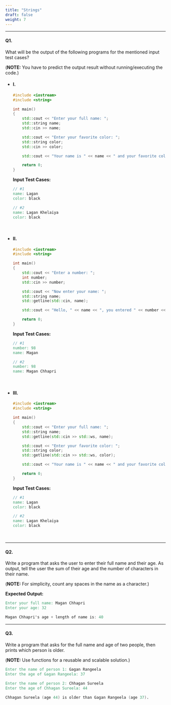 ```yaml
---
title: "Strings"
draft: false
weight: 7
---
```


---

#### Q1.

What will be the output of the following programs for the mentioned input test cases?

(**NOTE:** You have to predict the output result without running/executing the code.)

- #### I.
  
    ```cpp
    #include <iostream>
    #include <string>

    int main()
    {
        std::cout << "Enter your full name: ";
        std::string name;
        std::cin >> name;

        std::cout << "Enter your favorite color: ";
        std::string color;
        std::cin >> color;

        std::cout << "Your name is " << name << " and your favorite color is " << color << '\n';

        return 0;
    }
    ```

    **Input Test Cases:**

    ```v
    // #1
    name: Lagan
    color: black

    // #2
    name: Lagan Khelaiya
    color: black
    ```
    
    <br>

- #### II.
  
    ```cpp
    #include <iostream>
    #include <string>

    int main()
    {
        std::cout << "Enter a number: ";
        int number;
        std::cin >> number;

        std::cout << "Now enter your name: ";
        std::string name;
        std::getline(std::cin, name);

        std::cout << "Hello, " << name << ", you entered " << number << ".\n";

        return 0;
    }
    ```

    **Input Test Cases:**

    ```v
    // #1
    number: 98
    name: Magan

    // #2
    number: 98
    name: Magan Chhapri
    ```
    
    <br>

- #### III.
  
    ```cpp
    #include <iostream>
    #include <string>

    int main()
    {
        std::cout << "Enter your full name: ";
        std::string name;
        std::getline(std::cin >> std::ws, name);

        std::cout << "Enter your favorite color: ";
        std::string color;
        std::getline(std::cin >> std::ws, color);

        std::cout << "Your name is " << name << " and your favorite color is " << color << '\n';

        return 0;
    }
    ```

    **Input Test Cases:**

    ```v
    // #1
    name: Lagan
    color: black

    // #2
    name: Lagan Khelaiya
    color: black
    ```
    
    <br>

---

#### Q2.

Write a program that asks the user to enter their full name and their age. As output, tell the user the sum of their age and the number of characters in their name.

(**NOTE:** For simplicity, count any spaces in the name as a character.)

**Expected Output:**

```v
Enter your full name: Magan Chhapri
Enter your age: 32

Magan Chhapri's age + length of name is: 40
```

---

#### Q3.

Write a program that asks for the full name and age of two people, then prints which person is older.

(**NOTE:** Use functions for a reusable and scalable solution.)

```v
Enter the name of person 1: Gagan Rangeela
Enter the age of Gagan Rangeela: 37

Enter the name of person 2: Chhagan Sureela
Enter the age of Chhagan Sureela: 44

Chhagan Sureela (age 44) is older than Gagan Rangeela (age 37).
```